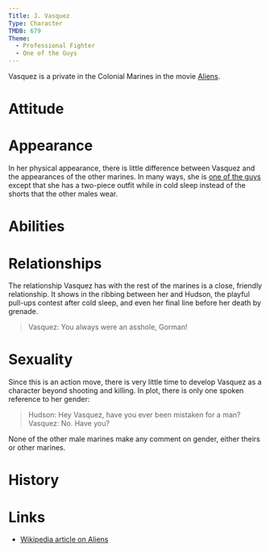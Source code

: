 ```yaml
---
Title: J. Vasquez
Type: Character
TMDB: 679
Theme:
  - Professional Fighter
  - One of the Guys
---
```


Vasquez is a private in the Colonial Marines in the movie [Aliens](/s/tmdb/679/).

# Attitude

# Appearance

In her physical appearance, there is little difference between Vasquez and the appearances of the other marines. In many ways, she is [one of the guys](/t/one-of-the-guys/) except that she has a two-piece outfit while in cold sleep instead of the shorts that the other males wear.

# Abilities

# Relationships

The relationship Vasquez has with the rest of the marines is a close, friendly relationship. It shows in the ribbing between her and Hudson, the playful pull-ups contest after cold sleep, and even her final line before her death by grenade.

> Vasquez: You always were an asshole, Gorman! 

# Sexuality

Since this is an action move, there is very little time to develop Vasquez as a character beyond shooting and killing. In plot, there is only one spoken reference to her gender:

> Hudson: Hey Vasquez, have you ever been mistaken for a man? 
> Vasquez: No. Have you? 

None of the other male marines make any comment on gender, either theirs or other marines.

# History

# Links

* [Wikipedia article on Aliens](http://en.wikipedia.org/wiki/Aliens_(film))
